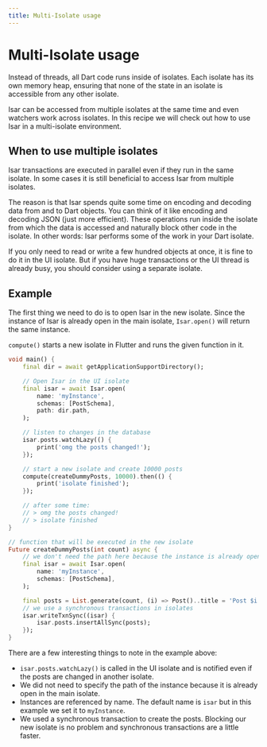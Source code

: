 ```yaml
---
title: Multi-Isolate usage
---
```


# Multi-Isolate usage

Instead of threads, all Dart code runs inside of isolates. Each isolate has its own memory heap, ensuring that none of the state in an isolate is accessible from any other isolate.

Isar can be accessed from multiple isolates at the same time and even watchers work across isolates. In this recipe we will check out how to use Isar in a multi-isolate environment.

## When to use multiple isolates

Isar transactions are executed in parallel even if they run in the same isolate. In some cases it is still beneficial to access Isar from multiple isolates.

The reason is that Isar spends quite some time on encoding and decoding data from and to Dart objects. You can think of it like encoding and decoding JSON (just more efficient). These operations run inside the isolate from which the data is accessed and naturally block other code in the isolate. In other words: Isar performs some of the work in your Dart isolate.

If you only need to read or write a few hundred objects at once, it is fine to do it in the UI isolate. But if you have huge transactions or the UI thread is already busy, you should consider using a separate isolate.

## Example

The first thing we need to do is to open Isar in the new isolate. Since the instance of Isar is already open in the main isolate, `Isar.open()` will return the same instance.

`compute()` starts a new isolate in Flutter and runs the given function in it.

```dart
void main() {
    final dir = await getApplicationSupportDirectory();

    // Open Isar in the UI isolate
    final isar = await Isar.open(
        name: 'myInstance',
        schemas: [PostSchema],
        path: dir.path,
    );

    // listen to changes in the database
    isar.posts.watchLazy(() {
        print('omg the posts changed!');
    });

    // start a new isolate and create 10000 posts
    compute(createDummyPosts, 10000).then(() {
        print('isolate finished');
    });

    // after some time:
    // > omg the posts changed!
    // > isolate finished
}

// function that will be executed in the new isolate
Future createDummyPosts(int count) async {
    // we don't need the path here because the instance is already open
    final isar = await Isar.open(
        name: 'myInstance',
        schemas: [PostSchema],
    );

    final posts = List.generate(count, (i) => Post()..title = 'Post $i');
    // we use a synchronous transactions in isolates
    isar.writeTxnSync((isar) {
        isar.posts.insertAllSync(posts);
    });
}
```

There are a few interesting things to note in the example above:

- `isar.posts.watchLazy()` is called in the UI isolate and is notified even if the posts are changed in another isolate.
- We did not need to specify the path of the instance because it is already open in the main isolate.
- Instances are referenced by name. The default name is `isar` but in this example we set it to `myInstance`.
- We used a synchronous transaction to create the posts. Blocking our new isolate is no problem and synchronous transactions are a little faster.
